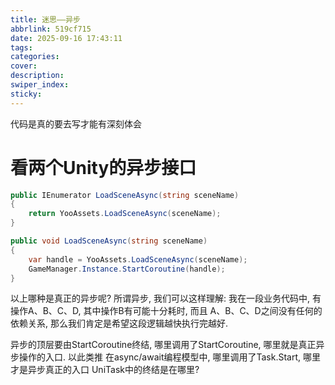```yaml
---
title: 迷思——异步
abbrlink: 519cf715
date: 2025-09-16 17:43:11
tags:
categories:
cover:
description:
swiper_index:
sticky:
---
```


代码是真的要去写才能有深刻体会

# 看两个Unity的异步接口

```C#
public IEnumerator LoadSceneAsync(string sceneName)
{
    return YooAssets.LoadSceneAsync(sceneName);
}

public void LoadSceneAsync(string sceneName)
{
    var handle = YooAssets.LoadSceneAsync(sceneName);
    GameManager.Instance.StartCoroutine(handle);   
}
```
以上哪种是真正的异步呢? 所谓异步, 我们可以这样理解: 我在一段业务代码中, 有操作A、B、C、D, 其中操作B有可能十分耗时, 而且 A、B、C、D之间没有任何的依赖关系, 那么我们肯定是希望这段逻辑越快执行完越好. 

异步的顶层要由StartCoroutine终结, 哪里调用了StartCoroutine, 哪里就是真正异步操作的入口. 以此类推 在async/await编程模型中, 哪里调用了Task.Start, 哪里才是异步真正的入口
UniTask中的终结是在哪里?